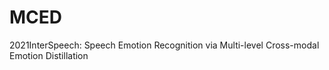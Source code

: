 # MCED
2021InterSpeech: Speech Emotion Recognition via Multi-level Cross-modal Emotion Distillation 
